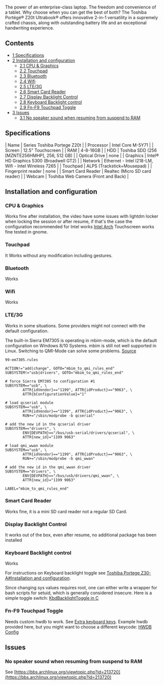 The power of an enterprise-class laptop. The freedom and convenience of a tablet. Why choose when you can get the best of both? The Toshiba Portégé® Z20t Ultrabook® offers innovative 2-in-1 versatility in a supremely crafted chassis, along with outstanding battery life and an exceptional handwriting experience.

## Contents

*   [1 Specifications](#Specifications)
*   [2 Installation and configuration](#Installation_and_configuration)
    *   [2.1 CPU & Graphics](#CPU_&_Graphics)
    *   [2.2 Touchpad](#Touchpad)
    *   [2.3 Bluetooth](#Bluetooth)
    *   [2.4 Wifi](#Wifi)
    *   [2.5 LTE/3G](#LTE/3G)
    *   [2.6 Smart Card Reader](#Smart_Card_Reader)
    *   [2.7 Display Backlight Control](#Display_Backlight_Control)
    *   [2.8 Keyboard Backlight control](#Keyboard_Backlight_control)
    *   [2.9 Fn-F9 Touchpad Toggle](#Fn-F9_Touchpad_Toggle)
*   [3 Issues](#Issues)
    *   [3.1 No speaker sound when resuming from suspend to RAM](#No_speaker_sound_when_resuming_from_suspend_to_RAM)

## Specifications

| Name | Series Toshiba Portege Z20t |
| Processor | Intel Core M-5Y71 |
| Screen | 12.5" Touchscreen |
| RAM | 4-8-16GB |
| HDD | Toshiba SDD (256 [MZNTE256HMHP], 256, 512 GB) |
| Optical Drive | none |
| Graphics | Intel® HD Graphics 5300 (Broadwell GT2) |
| Network | Ethernet - Intel I218-LM, Wifi - Intel Wireless 7265 |
| Touchpad | ALPS (Trackstick+Mousepad) |
| Fingerprint reader | none |
| Smart Card Reader | Realtec (Micro SD card reader) |
| Webcam | Toshiba Web Camera (Front and Back) |

## Installation and configuration

### CPU & Graphics

Works fine after installation, the video have some issues with lightdm locker when locking the session or after resume, if that's the case the configuration recommended for Intel works [Intel Arch](/index.php/Intel_graphics#Configuration "Intel graphics")
Touchscreen works fine tested in gnome.

### Touchpad

It Works without any modification including gestures.

### Bluetooth

Works

### Wifi

Works

### LTE/3G

Works in some situations. Some providers might not connect with the default configuration.

The built-in Sierra EM7305 is operating in mbim-mode, which is the default configuration on Windows 8/10 Systems. mbim is still not well supported in Linux. Switching to QMI-Mode can solve some problems. [Source](http://www.0xf8.org/2015/07/dell-wireless-5809e-support-in-linux-a-followup/#more-1258)

 `99-em7305.rules` 
```
ACTION!="add|change", GOTO="mbim_to_qmi_rules_end"
SUBSYSTEM!="usb|drivers", GOTO="mbim_to_qmi_rules_end"

# force Sierra EM7305 to configuration #1
SUBSYSTEM=="usb", \
        ATTR{idVendor}=="1199", ATTR{idProduct}=="9063", \
        ATTR{bConfigurationValue}="1"

# load qcserial module
SUBSYSTEM=="usb", \
        ATTR{idVendor}=="1199", ATTR{idProduct}=="9063", \
        RUN+="/sbin/modprobe -b qcserial"

# add the new id in the qcserial driver
SUBSYSTEM=="drivers", \
        ENV{DEVPATH}=="/bus/usb-serial/drivers/qcserial", \
        ATTR{new_id}="1199 9063"

# load qmi_wwan module
SUBSYSTEM=="usb", \
        ATTR{idVendor}=="1199", ATTR{idProduct}=="9063", \
        RUN+="/sbin/modprobe -b qmi_wwan"

# add the new id in the qmi_wwan driver
SUBSYSTEM=="drivers", \
        ENV{DEVPATH}=="/bus/usb/drivers/qmi_wwan", \
        ATTR{new_id}="1199 9063"

LABEL="mbim_to_qmi_rules_end"

```

### Smart Card Reader

Works fine, it is a mini SD card reader not a regular SD Card.

### Display Backlight Control

It works out of the box, even after resume, no additional package has been installed

### Keyboard Backlight control

Works

For instructions on Keyboard backlight toggle see [Toshiba Portege Z30-A#Installation and configuration](/index.php/Toshiba_Portege_Z30-A#Installation_and_configuration "Toshiba Portege Z30-A").

Since changing sys values requires root, one can either write a wrapper for bash scripts for setuid, which is generally considered insecure. Here is a simple toggle switch: [KbdBacklightToggle in C](https://github.com/Exel232/Configurations/raw/master/Toshiba/kbdback.c)

### Fn-F9 Touchpad Toggle

Needs custom hwdb to work. See [Extra keyboard keys](/index.php/Extra_keyboard_keys "Extra keyboard keys"). Example hwdb provided here, but you might want to choose a different keycode: [HWDB Config](https://github.com/Exel232/Configurations/raw/master/Toshiba/60-toshiba-input.hwdb)

## Issues

### No speaker sound when resuming from suspend to RAM

See [https://bbs.archlinux.org/viewtopic.php?id=213720](https://bbs.archlinux.org/viewtopic.php?id=213720)